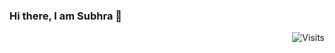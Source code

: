 ### Hi there, I am Subhra 👋  


<div align="right"><img src="https://img.shields.io/badge/Visits-4-blue?label=PageVisitCounter&labelColor=000000&logo=GitHub&logoColor=FFFFFF&color=1D70B8&style=for-the-badge" alt="Visits"></div>
